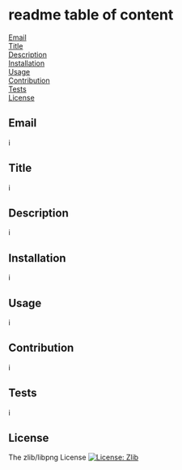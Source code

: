 # readme table of content 

[Email](#email)  <br>
[Title](#title) <br>
[Description](#description) <br>
[Installation](#installation) <br>
[Usage](#usage) <br>
[Contribution](#contribution) <br>
[Tests](#tests)  <br>
[License](#license)


## Email
i


## Title
i


## Description
i


## Installation
i

## Usage
i

## Contribution 
i


## Tests
i


## License
The zlib/libpng License
[![License: Zlib](https://img.shields.io/badge/License-Zlib-lightgrey.svg)](https://opensource.org/licenses/Zlib)



